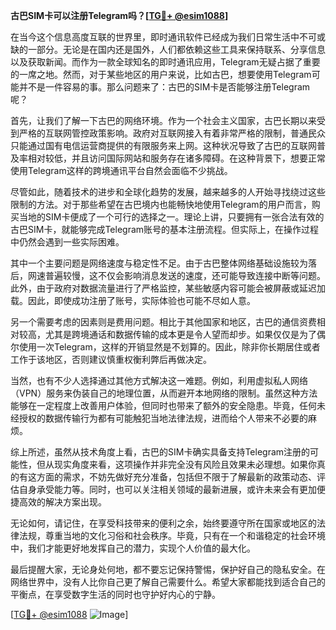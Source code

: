 **古巴SIM卡可以注册Telegram吗？[[TG💪+ @esim1088](https://t.me/s/esim1088)]**

在当今这个信息高度互联的世界里，即时通讯软件已经成为我们日常生活中不可或缺的一部分。无论是在国内还是国外，人们都依赖这些工具来保持联系、分享信息以及获取新闻。而作为一款全球知名的即时通讯应用，Telegram无疑占据了重要的一席之地。然而，对于某些地区的用户来说，比如古巴，想要使用Telegram可能并不是一件容易的事。那么问题来了：古巴的SIM卡是否能够注册Telegram呢？

首先，让我们了解一下古巴的网络环境。作为一个社会主义国家，古巴长期以来受到严格的互联网管控政策影响。政府对互联网接入有着非常严格的限制，普通民众只能通过国有电信运营商提供的有限服务来上网。这种状况导致了古巴的互联网普及率相对较低，并且访问国际网站和服务存在诸多障碍。在这种背景下，想要正常使用Telegram这样的跨境通讯平台自然会面临不少挑战。

尽管如此，随着技术的进步和全球化趋势的发展，越来越多的人开始寻找绕过这些限制的方法。对于那些希望在古巴境内也能畅快地使用Telegram的用户而言，购买当地的SIM卡便成了一个可行的选择之一。理论上讲，只要拥有一张合法有效的古巴SIM卡，就能够完成Telegram账号的基本注册流程。但实际上，在操作过程中仍然会遇到一些实际困难。

其中一个主要问题是网络速度与稳定性不足。由于古巴整体网络基础设施较为落后，网速普遍较慢，这不仅会影响消息发送的速度，还可能导致连接中断等问题。此外，由于政府对数据流量进行了严格监控，某些敏感内容可能会被屏蔽或延迟加载。因此，即使成功注册了账号，实际体验也可能不尽如人意。

另一个需要考虑的因素则是费用问题。相比于其他国家和地区，古巴的通信资费相对较高，尤其是跨境通话和数据传输的成本更是令人望而却步。如果仅仅是为了偶尔使用一次Telegram，这样的开销显然是不划算的。因此，除非你长期居住或者工作于该地区，否则建议慎重权衡利弊后再做决定。

当然，也有不少人选择通过其他方式解决这一难题。例如，利用虚拟私人网络（VPN）服务来伪装自己的地理位置，从而避开本地网络的限制。虽然这种方法能够在一定程度上改善用户体验，但同时也带来了额外的安全隐患。毕竟，任何未经授权的数据传输行为都有可能触犯当地法律法规，进而给个人带来不必要的麻烦。

综上所述，虽然从技术角度上看，古巴的SIM卡确实具备支持Telegram注册的可能性，但从现实角度来看，这项操作并非完全没有风险且效果未必理想。如果你真的有这方面的需求，不妨先做好充分准备，包括但不限于了解最新的政策动态、评估自身承受能力等。同时，也可以关注相关领域的最新进展，或许未来会有更加便捷高效的解决方案出现。

无论如何，请记住，在享受科技带来的便利之余，始终要遵守所在国家或地区的法律法规，尊重当地的文化习俗和社会秩序。毕竟，只有在一个和谐稳定的社会环境中，我们才能更好地发挥自己的潜力，实现个人价值的最大化。

最后提醒大家，无论身处何地，都不要忘记保持警惕，保护好自己的隐私安全。在网络世界中，没有人比你自己更了解自己需要什么。希望大家都能找到适合自己的平衡点，在享受数字生活的同时也守护好内心的宁静。

[[TG💪+ @esim1088](https://t.me/s/esim1088) ![Image](https://i.postimg.cc/4NQfJmqS/Snipaste-2025-05-13-00-14-12.png)]